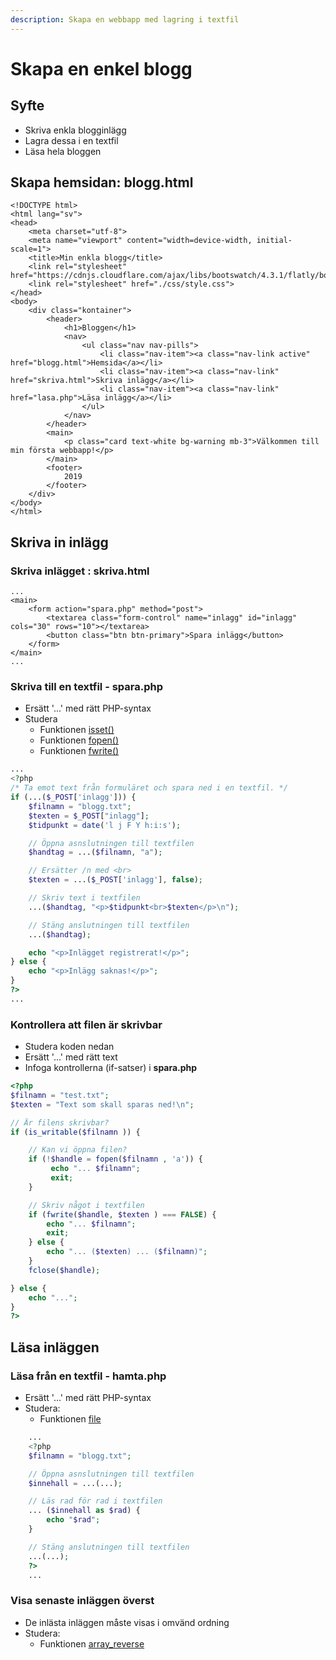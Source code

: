 ```yaml
---
description: Skapa en webbapp med lagring i textfil
---
```


# Skapa en enkel blogg

## **Syfte**

* Skriva enkla blogginlägg
* Lagra dessa i en textfil
* Läsa hela bloggen

## **Skapa hemsidan: blogg.html**

```markup
<!DOCTYPE html>
<html lang="sv">
<head>
    <meta charset="utf-8">
    <meta name="viewport" content="width=device-width, initial-scale=1">
    <title>Min enkla blogg</title>
    <link rel="stylesheet" href="https://cdnjs.cloudflare.com/ajax/libs/bootswatch/4.3.1/flatly/bootstrap.min.css">
    <link rel="stylesheet" href="./css/style.css">
</head>
<body>
    <div class="kontainer">
        <header>
            <h1>Bloggen</h1>
            <nav>
                <ul class="nav nav-pills">
                    <li class="nav-item"><a class="nav-link active" href="blogg.html">Hemsida</a></li>
                    <li class="nav-item"><a class="nav-link" href="skriva.html">Skriva inlägg</a></li>
                    <li class="nav-item"><a class="nav-link" href="lasa.php">Läsa inlägg</a></li>
                </ul>
            </nav>
        </header>
        <main>
            <p class="card text-white bg-warning mb-3">Välkommen till min första webbapp!</p>
        </main>
        <footer>
            2019
        </footer>
    </div>
</body>
</html>
```

## **Skriva in inlägg**

### **Skriva inlägget : skriva.html**

```markup
...
<main>
    <form action="spara.php" method="post">
        <textarea class="form-control" name="inlagg" id="inlagg" cols="30" rows="10"></textarea>
        <button class="btn btn-primary">Spara inlägg</button>
    </form>
</main>
...
```

### **Skriva till en textfil - spara.php**

* Ersätt '...' med rätt PHP-syntax
* Studera
  * Funktionen [isset\(\)](https://devdocs.io/php/function.isset)
  * Funktionen [fopen\(\)](https://devdocs.io/php/function.fopen)
  * Funktionen [fwrite\(\)](https://devdocs.io/php/function.fwrite)

```php
...
<?php
/* Ta emot text från formuläret och spara ned i en textfil. */
if (...($_POST['inlagg'])) {
    $filnamn = "blogg.txt";
    $texten = $_POST["inlagg"];
    $tidpunkt = date('l j F Y h:i:s');

    // Öppna asnslutningen till textfilen
    $handtag = ...($filnamn, "a");

    // Ersätter /n med <br>
    $texten = ...($_POST['inlagg'], false);

    // Skriv text i textfilen
    ...($handtag, "<p>$tidpunkt<br>$texten</p>\n");

    // Stäng anslutningen till textfilen
    ...($handtag);

    echo "<p>Inlägget registrerat!</p>";
} else {
    echo "<p>Inlägg saknas!</p>";
}
?>
...
```

### **Kontrollera att filen är skrivbar**

* Studera koden nedan
* Ersätt '...' med rätt text
* Infoga kontrollerna \(if-satser\) i **spara.php**

```php
<?php
$filnamn = "test.txt";
$texten = "Text som skall sparas ned!\n";

// Är filens skrivbar?
if (is_writable($filnamn )) {

    // Kan vi öppna filen?
    if (!$handle = fopen($filnamn , 'a')) {
         echo "... $filnamn";
         exit;
    }

    // Skriv något i textfilen
    if (fwrite($handle, $texten ) === FALSE) {
        echo "... $filnamn";
        exit;
    } else {
        echo "... ($texten) ... ($filnamn)";
    }
    fclose($handle);

} else {
    echo "...";
}
?>
```

## **Läsa inläggen**

### **Läsa från en textfil - hamta.php**

* Ersätt '...' med rätt PHP-syntax
* Studera:
  * Funktionen [file](https://devdocs.io/php/function.file)

```php
    ...
    <?php
    $filnamn = "blogg.txt";

    // Öppna asnslutningen till textfilen
    $innehall = ...(...);

    // Läs rad för rad i textfilen
    ... ($innehall as $rad) {
        echo "$rad";
    }

    // Stäng anslutningen till textfilen
    ...(...);
    ?>
    ...
```

### **Visa senaste inläggen överst**

* De inlästa inläggen måste visas i omvänd ordning
* Studera:
  * Funktionen [array\_reverse](https://devdocs.io/php/function.array-reverse)

